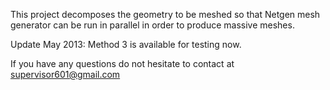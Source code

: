 This project decomposes the geometry to be meshed so that Netgen mesh generator can be run in parallel in order to produce massive meshes.

Update May 2013: Method 3 is available for testing now.

If you have any questions do not hesitate to contact at supervisor601@gmail.com